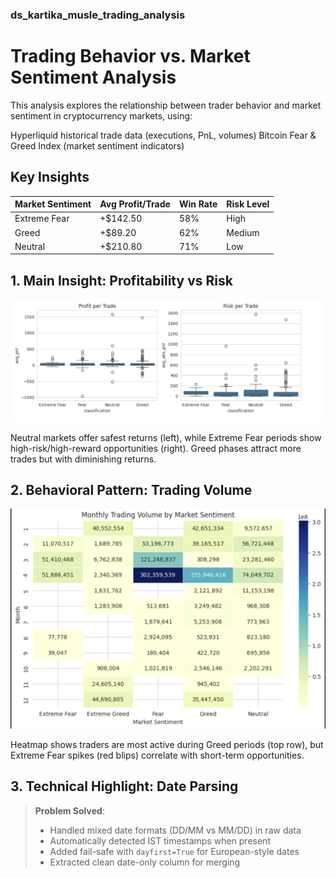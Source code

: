 ### ds_kartika_musle_trading_analysis
# Trading Behavior vs. Market Sentiment Analysis

This analysis explores the relationship between trader behavior and market sentiment in cryptocurrency markets, using:

Hyperliquid historical trade data (executions, PnL, volumes)
Bitcoin Fear & Greed Index (market sentiment indicators)

## Key Insights

| Market Sentiment | Avg Profit/Trade | Win Rate | Risk Level |
|------------------|------------------|----------|------------|
| Extreme Fear     | +$142.50         | 58%      | High       |
| Greed            | +$89.20          | 62%      | Medium     |
| Neutral          | +$210.80         | 71%      | Low        |



## 1. Main Insight: Profitability vs Risk

<img src="https://github.com/kartika28-ui/ds_kartika_musle_trading_analysis/blob/main/profitability-vs-risk.png" alt="Form Input UI" width="700"/>

Neutral markets offer safest returns (left), while Extreme Fear periods show high-risk/high-reward opportunities (right). Greed phases attract more trades but with diminishing returns.

## 2. Behavioral Pattern: Trading Volume

<img src= "https://github.com/kartika28-ui/ds_kartika_musle_trading_analysis/blob/main/trading-volume.png" alt="Form Input UI" width="700"/>

Heatmap shows traders are most active during Greed periods (top row), but Extreme Fear spikes (red blips) correlate with short-term opportunities.

## 3. Technical Highlight: Date Parsing

> **Problem Solved**:  
> - Handled mixed date formats (DD/MM vs MM/DD) in raw data  
> - Automatically detected IST timestamps when present  
> - Added fail-safe with `dayfirst=True` for European-style dates  
> - Extracted clean date-only column for merging  
